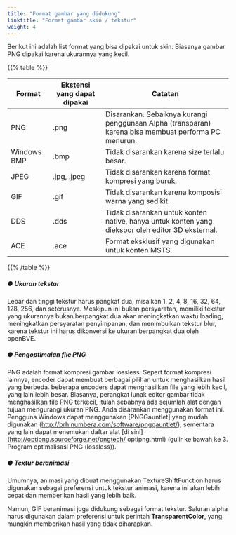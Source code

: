 ```yaml
---
title: "Format gambar yang didukung"
linktitle: "Format gambar skin / tekstur"
weight: 4
---
```


Berikut ini adalah list format yang bisa dipakai untuk skin. Biasanya gambar PNG dipakai karena ukurannya yang kecil.

{{% table %}}

| Format      | Ekstensi yang dapat dipakai | Catatan                                                      |
| ----------- | ----------------------- | ------------------------------------------------------------ |
| PNG         | .png                    | Disarankan. Sebaiknya kurangi penggunaan Alpha (transparan) karena bisa membuat performa PC menurun. |
| Windows BMP | .bmp                    | Tidak disarankan karena size terlalu besar.                      |
| JPEG        | .jpg, .jpeg             | Tidak disarankan karena format kompresi yang buruk. |
| GIF         | .gif                    | Tidak disarankan karena komposisi warna yang sedikit. |
| DDS         | .dds                    | Tidak disarankan untuk konten native, hanya untuk konten yang diekspor oleh editor 3D eksternal. |
| ACE         | .ace                    | Format eksklusif yang digunakan untuk konten MSTS.                    |

{{% /table %}}

##### ● Ukuran tekstur

Lebar dan tinggi tekstur harus pangkat dua, misalkan 1, 2, 4, 8, 16, 32, 64, 128, 256, dan seterusnya. Meskipun ini bukan persyaratan, memiliki tekstur yang ukurannya bukan berpangkat dua akan meningkatkan waktu loading, meningkatkan persyaratan penyimpanan, dan menimbulkan tekstur blur, karena tekstur ini harus dikonversi ke ukuran berpangkat dua oleh openBVE.

##### ● Pengoptimalan file PNG

PNG adalah format kompresi gambar lossless. Sepert format kompresi lainnya, encoder dapat membuat berbagai pilihan untuk menghasilkan hasil yang berbeda. beberapa encoders dapat menghasilkan file yang lebih kecil, yang lain lebih besar. Biasanya, perangkat lunak editor gambar tidak menghasilkan file PNG terkecil, itulah sebabnya ada sejumlah alat dengan tujuan mengurangi ukuran PNG. Anda disarankan menggunakan format ini. Pengguna Windows dapat menggunakan [PNGGauntlet] yang mudah digunakan (http://brh.numbera.com/software/pnggauntlet/), sementara yang lain dapat menemukan daftar alat [di sini] (http://optipng.sourceforge.net/pngtech/ optipng.html) (gulir ke bawah ke 3. Program optimalisasi PNG (lossless)).

##### ● Textur beranimasi

Umumnya, animasi yang dibuat menggunakan TextureShiftFunction harus digunakan sebagai preferensi untuk tekstur animasi, karena ini akan lebih cepat dan memberikan hasil yang lebih baik.

Namun, GIF beranimasi juga didukung sebagai format tekstur. Saluran alpha harus digunakan dalam preferensi untuk perintah **TransparentColor**, yang mungkin memberikan hasil yang tidak diharapkan.
